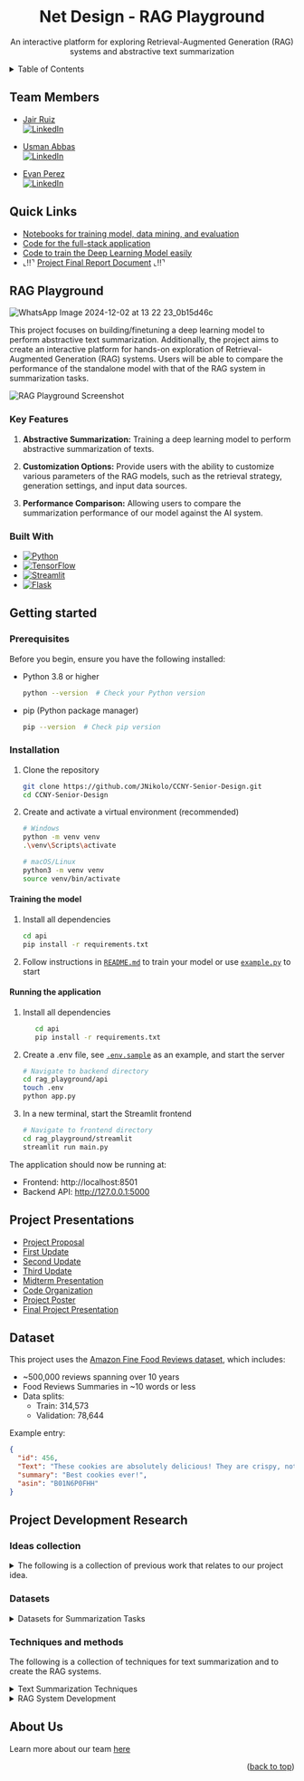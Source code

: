 <!-- Back to top link -->
<a name="readme-top"></a>


<!-- PROJECT LOGO -->
<div align="center">
<h1 align="center">Net Design - RAG Playground</h1>

  <p align="center">
    An interactive platform for exploring Retrieval-Augmented Generation (RAG) systems and abstractive text summarization
  </p>
</div>

<!-- TABLE OF CONTENTS -->
<details>
  <summary>Table of Contents</summary>
  <ol>
    <li><a href="#team-members">Team Members</a></li>
    <li><a href="#quick-links">Quick Links</a></li>
    <li>
      <a href="#rag-playground">RAG Playground</a>
      <ul>
        <li><a href="#key-features">Key Features</a></li>
      </ul>
    </li>
    <li><a href="#project-presentations">Project Presentations</a></li>
    <li><a href="#dataset">Dataset</a></li>
    <li>
      <a href="#getting-started">Getting Started</a>
      <ul>
        <li><a href="#prerequisites">Prerequisites</a></li>
        <li><a href="#installation">Installation</a></li>
      </ul>
    </li>
    <li><a href="#project-development-research">Project Development Research</a></li>
    <li><a href="#about-us">About Us</a></li>
  </ol>
</details>

## Team Members
- [Jair Ruiz](https://github.com/JNikolo)  
  [![LinkedIn](https://img.shields.io/badge/-LinkedIn-black.svg?style=for-the-badge&logo=linkedin&colorB=555)](https://linkedin.com/in/jair-ruiz)

- [Usman Abbas](https://github.com/uscod)  
  [![LinkedIn](https://img.shields.io/badge/-LinkedIn-black.svg?style=for-the-badge&logo=linkedin&colorB=555)](https://www.linkedin.com/in/usman-abbas-4b7770317/)

- [Evan Perez](https://github.com/evanperez444)  
  [![LinkedIn](https://img.shields.io/badge/-LinkedIn-black.svg?style=for-the-badge&logo=linkedin&colorB=555)](https://www.linkedin.com/in/perezevan/)

## Quick Links
- [Notebooks for training model, data mining, and evaluation](Notebooks/)
- [Code for the full-stack application](RAG_Playground/)
- [Code to train the Deep Learning Model easily](api/)
- ⌞‼⌝ [Project Final Report Document](https://docs.google.com/document/d/1ULCsQyWiKkRIXwG25bPKsxRUIvLo9e4pVbrY7XOFeO4/edit?usp=sharing) ⌞‼⌝

## RAG Playground
![WhatsApp Image 2024-12-02 at 13 22 23_0b15d46c](https://github.com/user-attachments/assets/37cec930-a51e-44bd-bb29-dea78678f907)

This project focuses on building/finetuning a deep learning model to perform abstractive text summarization. Additionally, the project aims to create an interactive platform for hands-on exploration of Retrieval-Augmented Generation (RAG) systems. Users will be able to compare the performance of the standalone model with that of the RAG system in summarization tasks.

![RAG Playground Screenshot](https://github.com/JNikolo/CCNY-Senior-Design/assets/125705821/6c4abf42-2fba-4084-a32c-974465161a3d)

### Key Features
1. **Abstractive Summarization:** Training a deep learning model to perform abstractive summarization of texts.

2. **Customization Options:** Provide users with the ability to customize various parameters of the RAG models, such as the retrieval strategy, generation settings, and input data sources.

3. **Performance Comparison:** Allowing users to compare the summarization performance of our model against the AI system.

### Built With

* [![Python][Python.org]][Python-url]
* [![TensorFlow][TensorFlow.org]][TensorFlow-url]
* [![Streamlit][Streamlit.app]][Streamlit-url]
* [![Flask][Flask.com]][Flask-url]

## Getting started
### Prerequisites

Before you begin, ensure you have the following installed:
* Python 3.8 or higher
  ```sh
  python --version  # Check your Python version
  ```

* pip (Python package manager)
  ```sh
  pip --version  # Check pip version
  ```

### Installation

1. Clone the repository
   ```sh
   git clone https://github.com/JNikolo/CCNY-Senior-Design.git
   cd CCNY-Senior-Design
   ```

2. Create and activate a virtual environment (recommended)
   ```sh
   # Windows
   python -m venv venv
   .\venv\Scripts\activate

   # macOS/Linux
   python3 -m venv venv
   source venv/bin/activate
   ```
#### Training the model
   1. Install all dependencies
      ```sh
      cd api
      pip install -r requirements.txt
      ```
   2. Follow instructions in [`README.md`](/api/README.md) to train your model or use [`example.py`](/api/example.py) to start

#### Running the application
   1. Install all dependencies
      ```sh
         cd api
         pip install -r requirements.txt
      ```
   2. Create a .env file, see [`.env.sample`](/RAG_Playground/api/.env.sample) as an example, and start the server
      ```sh
      # Navigate to backend directory
      cd rag_playground/api
      touch .env
      python app.py
      ```

   3. In a new terminal, start the Streamlit frontend
      ```sh
      # Navigate to frontend directory
      cd rag_playground/streamlit
      streamlit run main.py
      ```

The application should now be running at:
- Frontend: http://localhost:8501
- Backend API: http://127.0.0.1:5000

## Project Presentations
- [Project Proposal](https://docs.google.com/presentation/d/1FeWjZ08U_bxXY8HETvEQ2Stk9Us1oO6mexBh0WYTLHo/edit?usp=sharing)
- [First Update](https://docs.google.com/presentation/d/1zdITAq-Jup3Cn-_ZQrCusIorHMXZGKbc2iP00UaLSrc/edit?usp=sharing)
- [Second Update](https://docs.google.com/presentation/d/1NVGF9PX7dp-oi380DOlgTdgCqsds3E0KZhDJIq4OuNU/edit?usp=sharing)
- [Third Update](https://docs.google.com/presentation/d/1DOyjDkYukcNkbUq47O0cVic0O2sxrRK_Cjq6lpjPpFQ/edit?usp=sharing)
- [Midterm Presentation](https://docs.google.com/presentation/d/1ieUe0iN5Ay0Ja77RSPIDyiXBMAPUYFfZ0d9_BM9R40k/edit?usp=sharing)
- [Code Organization](https://docs.google.com/presentation/d/1SSujFJub1Fq22ds0xiPLN-ORdPxhlYHpzAVCumiEA20/edit?usp=sharing)
- [Project Poster](https://docs.google.com/presentation/d/1rAOGZ5JD9jo_wqC32g5U0crWHvT0b_cgT7wWeayUvbc/edit?usp=sharing)
- [Final Project Presentation](https://docs.google.com/presentation/d/1Bt1WlfJEjnX0RuZc9flhsH_Rc4YFNu_zAqJ24SBATzk/edit?usp=sharing)


## Dataset
This project uses the [Amazon Fine Food Reviews dataset](https://www.kaggle.com/datasets/snap/amazon-fine-food-reviews), which includes:
- ~500,000 reviews spanning over 10 years
- Food Reviews Summaries in ~10 words or less
- Data splits:
  - Train: 314,573
  - Validation: 78,644

Example entry:
```json
{
  "id": 456,
  "Text": "These cookies are absolutely delicious! They are crispy, not too sweet, and have a nice buttery flavor. I can't stop eating them. Will definitely buy again!",
  "summary": "Best cookies ever!",
  "asin": "B01N6P0FHH"
}
```
## Project Development Research
### Ideas collection
<details>
<summary>The following is a collection of previous work that relates to our project idea.</summary>

| Ideas | Overview | Components/Techniques | Technology/Libraries/Tools | Notes |
|-------|---------|-------|---------|---------|
| [fastRAG](https://github.com/IntelLabs/fastRAG) | FastRAG is a research framework developed by Intel Labs, designed for creating efficient and optimized retrieval-augmented generative (RAG) pipelines. <details><summary>**Read more**</summary>It includes LLM backends like Intel Gaudi Accelerators, ONNX Runtime, and Llama-CPP for running RAG pipelines efficiently, along with RAG-efficient components like Colbert for token-based late interaction, Fusion-in-Decoder (FiD) for generative multi-document encoding and decoding, and REPLUG for improved multi-document decoding.</details> | <details><summary>**Explore the components**</summary> <ul> <li><details><summary><b>REPLUG (Retrieve and Plug):</b></summary><ul><li>Retrieval-augmented LM method.</li><li>Documents are retrieved and plugged into the input using ensembling.</li><li>Works with any LM without fine-tuning.</li><li>Enables processing a larger number of retrieved documents without limiting to the LM context window.</li></ul> </details></li> ... | <details> <summary>**Explore key libraries**</summary><ul><li>farm-haystack</li><li>transformers</li><li>datasets</li>...</ul></details> | Useful project to have an idea how to build different types of RAG pipelines. Most likely not to be too much referenced, since it does not align too much with our idea.
| [Haystack](https://github.com/deepset-ai/haystack) | The goal of the LLM orchestration framework Haystack by deepset.ai is to create LLM applications that are adaptable and ready for production. <details><summary>**Read more**</summary>It facilitates the creation of pipelines for data interaction by joining different parts, such as file converters, vector databases, and models...</details> | <details><summary>**Explore the components**</summary><ul><li><details><summary>**Components**</summary><ul><li><b>Generators:</b> Responsible for generating text responses...</li><li><b>Retrievers:</b> Select documents matching user queries...</li></ul></details></li>... | <details><summary>**Explore key libraries**</summary> <ul><li>Hatchling (build system)</li><li>Pandas</li>...</ul></details>| This project is interesting to look at because it expands in the creation of AI tools. This will give us an idea on how we can create a powerful interface for users to create their RAG pipelines since Haystack is a fully functional framework. |
| [RAGs](https://github.com/run-llama/rags) | RAGs is a Streamlit app inspired by OpenAI's GPTs, allowing users to create a RAG pipeline using natural language. <details><summary>**Read more**</summary>Users can describe their task and specify parameters such as the number of documents to retrieve...</details> | <details><summary>**Explore the components**</summary> <ul><li><details><summary>Home Page</summary>This is the section where you build a RAG pipeline...</details></li>...</ul></details> | ... | ...
</details>

### Datasets
<details><summary>Datasets for Summarization Tasks</summary>

| **Datasets** | **Overview** | **Size** | **Structure** | **Domain** | **To be used** | **Notes** | 
|--------------|--------------|----------|---------------|------------|----------------|-----------|
| [WikiHow-Dataset](https://github.com/mahnazkoupaee/WikiHow-Dataset/tree/master) | This is a large-scale summarization dataset consisting of diverse articles from the WikiHow knowledge base. | +200K pairs of articles and summaries | The dataset is presented in a .csv file format and the columns are Title, Headline, and Text. <details><summary>**Read more**</summary><ul><li><b>Title:</b> The title of the article as it appears on the WikiHow knowledge base.</li><li><b>Headline:</b> The concatenation of all the bold lines (the summary sentences) of all the paragraphs to serve as the reference summary.</li><li><b>Text:</b> The concatenation of all paragraphs (except the bold lines) to generate the article to be summarized.</li></ul></details> | Knowledge Base | ✅ | The dataset needs to be processed using the script provided in the source repo. It will download all the summaries and articles for each of the titles. |
| [Scientific Papers Dataset](https://huggingface.co/datasets/armanc/scientific_papers)  | This large dataset contains two sets of long and structured documents. The datasets are obtained from ArXiv and PubMed OpenAccess repositories. | The ArXiv and PubMed datasets have +200K and +100k rows respectively. <details><summary>**Read more**</summary><ul><li><b>arXiv:</b><ul><li><b>Train:</b> 203,037</li><li><b>Validation:</b> 6,436</li><li><b>Test:</b> 6,440</li></ul></li><li><b>PubMed:</b><ul><li><b>Train:</b> 119,924</li><li><b>Validation:</b> 6,633</li><li><b>Test:</b> 6,658</li></ul></li></ul> | Both datasets have the columns: article, abstract, section_names; all the features are string.<details><summary>**Read more**</summary><ul><li><b>Article:</b> The body of the document, paragraphs separated by "/n".</li><li><b>Abstract:</b> The abstract of the document, paragraphs separated by "/n".</li><li><b>Section Names:</b> Titles of sections, separated by "/n".</li></ul></details> | Academic Paper | ✅ | In these datasets, the abstract is used as the summary. |
| [CNN/Daily Mail Dataset](https://www.kaggle.com/datasets/gowrishankarp/newspaper-text-summarization-cnn-dailymail) | The CNN / DailyMail Dataset is an English-language dataset containing just over 300k unique news articles as written by journalists at CNN and the Daily Mail. | This dataset contains +300k rows. <details><summary>**Read more**</summary><ul><li><b>Dataset Split:</b><ul><li><b>Train:</b> 287,113 instances</li><li><b>Validation:</b> 13,368 instances</li><li><b>Test:</b> 11,490 instances</li></ul></li></ul></details> | The dataset contains the columns: id, article and highlights. All of them are strings.<details><summary>**Read more**</summary><ul><li><b>ID:</b> A string containing the hexadecimal formatted SHA1 hash of the URL where the story was retrieved from</li><li><b>Article:</b> A string containing the body of the news article</li><li><b>Highlights:</b> A string containing the highlight of the article as written by the article author</li></ul></details> | News | ✅ | In the dataset, the highlights field is used as the summary of the text to perform evaluation. |

</details>


### Techniques and methods
The following is a collection of techniques for text summarization and to create the RAG systems.

<details>
  <summary>Text Summarization Techniques</summary>
  <table border="1">
    <thead>
      <tr>
        <th>Technique</th>
        <th>Overview</th>
        <th>Key Features</th>
        <th>Pros/Cons</th>
        <th>Use-cases</th>
        <th>When is needed?</th>
        <th>Notes</th>
      </tr>
    </thead>
    <tbody>
      <tr>
        <td><a href="https://aclanthology.org/2021.naacl-main.380.pdf">Graph-enhanced Multi-Document Summarization (MDS)</a></td>
        <td>An efficient graph-enhanced approach to multi-document summarization using an encoder-decoder Transformer model.</td>
        <td>
          <details>
            <summary>**Explore key features**</summary>
            <ul>
              <li>Incorporates an efficient encoding mechanism that avoids quadratic memory growth.</li>
              <li>Utilizes graph representations derived from multi-document clusters.</li>
              <li>Pre-trained on very large text data.</li>
            </ul>
          </details>
        </td>
        <td>
          <details>
            <summary>**Explore pros/cons**</summary>
            <p>Pros: Scales to large input documents, improves summary abstraction, and is more informative and factually consistent. Cons: Requires additional processing for graph representations.</p>
          </details>
        </td>
        <td>
          <details>
            <summary>**Explore use**</summary>
            <ul>
              <li>Summarizing news clusters.</li>
              <li>Any task involving summarization of large multi-document datasets.</li>
            </ul>
          </details>
        </td>
        <td>When dealing with large multi-document clusters and when factual consistency and informativeness are critical.</td>
        <td>The approach leads to significant improvements on the Multi-News dataset and shows transfer improvements on the DUC-2004 dataset. Provides a 1.8 ROUGE score improvement over previous work.</td>
      </tr>
      <tr>
        <td><a href="https://direct.mit.edu/coli/article/48/2/279/109901/Domain-Adaptation-with-Pre-trained-Transformers">Query-Focused Text Summarization (QFTS)</a></td>
        <td>Generates summaries of text documents based on a given query using transformer models.</td>
        <td>
          <details>
            <summary>**Explore key features**</summary>
            <ul>
              <li>Utilizes pre-trained transformer models.</li>
              <li>Applies domain adaptation techniques including transfer learning, weakly supervised learning, and distant supervision.</li>
            </ul>
          </details>
        </td>
        <td>
          <details>
            <summary>**Explore pros/cons**</summary>
            <p>Pros: Effective in generating abstractive summaries, sets new state-of-the-art results, versatile across single and multi-document scenarios. Cons: Lack of large labeled data for training, complexity in implementing domain adaptation techniques.</p>
          </details>
        </td>
        <td>
          <details>
            <summary>**Explore use**</summary>
            <ul>
              <li>Query-focused summarization for both single and multi-document scenarios.</li>
              <li>Tasks requiring summaries tailored to specific queries.</li>
            </ul>
          </details>
        </td>
        <td>When the goal is to generate summaries relevant to specific queries, especially in domains with limited labeled data.</td>
        <td>Extensive experiments on six datasets demonstrate the effectiveness of the approach, achieving new state-of-the-art results across various evaluation metrics.</td>
      </tr>
      <tr>
        <td><a href="https://aclanthology.org/2021.eacl-main.154.pdf">Hierarchical Propagation Layer for Transformer Models</a></td>
        <td>A novel layer designed to enhance transformer-based architectures for reasoning with long documents.</td>
        <td>
          <details>
            <summary>**Explore key features**</summary>
            <ul>
              <li>Divides input into multiple blocks.</li>
              <li>Independently processes each block with scaled dot-attentions.</li>
              <li>Combines information between successive layers.</li>
            </ul>
          </details>
        </td>
        <td>
          <details>
            <summary>**Explore pros/cons**</summary>
            <p>Pros: Effective for long document summarization, achieves state-of-the-art results. Cons: Complexity in implementation, potentially higher computational resources needed.</p>
          </details>
        </td>
        <td>
          <details>
            <summary>**Explore use**</summary>
            <ul>
              <li>Extractive summarization of long scientific papers.</li>
              <li>Extractive summarization of long news articles.</li>
            </ul>
          </details>
        </td>
        <td>When dealing with tasks that require understanding and summarizing long documents, especially in research and media domains.</td>
        <td>This technique provides a hierarchical approach that improves over standard transformers, particularly useful for tasks requiring processing of extensive text. Validated on three corpora, demonstrating superior performance for long documents and competitive results for shorter ones.</td>
      </tr>
      <!-- Add more rows here for other techniques -->
    </tbody>
  </table>
</details>


<details>
  <summary>RAG System Development</summary>
  <table>
    <thead>
      <tr>
        <th>Technique</th>
        <th>Overview</th>
        <th>Pros/Cons</th>
        <th>Use-cases</th>
        <th>Tools/Software</th>
        <th>To be used</th>
        <th>Notes</th>
      </tr>
    </thead>
    <tbody>
      <tr>
        <td><a href="https://www.linkedin.com/pulse/building-ai-chatbot-rag-langchain-streamlit-sachin-samuel-n9tef/">Building an AI Chatbot with RAG, Langchain, and Streamlit</a></td>
        <td>This technique presents a way to integrate a robust LLM framework like Langchain, and a friendly front-end framework like Streamlit to showcase RAG capabilities.</td>
        <td>
          <details>
            <summary>Explore pros/cons</summary>
            <b>Pros:</b>
            <ul>
              <li>Integration of Robust Framework: The technique integrates Langchain, a robust Large Language Model (LLM) framework, providing powerful language processing capabilities.</li>
              <li>User-Friendly Front-End: Streamlit, a friendly front-end framework, is used to create an intuitive and interactive interface for showcasing RAG capabilities.</li>
            </ul>
            <b>Cons:</b>
            <ul>
              <li>Technical Complexity: Implementing an AI chatbot with RAG, Langchain, and Streamlit may require a certain level of technical expertise, especially in setting up and configuring the components.</li>
              <li>Resource Intensive: Running an AI chatbot with these frameworks may be resource-intensive, requiring sufficient computational resources and infrastructure.</li>
            </ul>
          </details>
        </td>
        <td>
          <details>
            <summary>Explore use-cases</summary>
            <ul>
              <li>Customer Service: The AI chatbot can be deployed for customer service applications, providing automated responses to customer inquiries and support requests.</li>
              <li>Information Retrieval: Users can interact with the chatbot to retrieve information on various topics, leveraging the language processing capabilities of Langchain and the interactive interface of Streamlit.</li>
              <li>Educational Tools: The chatbot can serve as an educational tool, assisting users with learning and understanding concepts in natural language processing and AI.</li>
            </ul>
          </details>
        </td>
        <td>
          <ul>
            <li>Streamlit</li>
            <li>Langchain</li>
          </ul>
        </td>
        <td>✅</td>
        <td>Optimum technique to showcase our project to the world. Streamlit is easy to use, and Langchain is a very powerful framework.</td>
      </tr>
      <tr>
        <td><a href="https://ijisae.org/index.php/IJISAE/article/view/4500/3160">Abstractive Long Text Summarization using Large Language Models</a></td>
        <td>A novel approach for addressing the challenge of retaining context over extensive texts or multiple documents using Large Language Models (LLMs). The methodology focuses on improving summarization and question answering tasks by preventing LLM overload with unrelated, repetitive, or redundant data.</td>
        <td>
          <details>
            <summary>Explore pros/cons</summary>
            <b>Pros:</b>
            <ul>
              <li>Enhances summarization and question answering by retaining relevant context.</li>
              <li>Saves time and resources by avoiding processing of unrelated or redundant data.</li>
              <li>Improves overall performance and efficiency of LLMs.</li>
            </ul>
            <b>Cons:</b>
            <ul>
              <li>Implementation complexity may vary based on LLM architecture and task requirements.</li>
            </ul>
          </details>
        </td>
        <td>
          <details>
            <summary>Explore use-cases</summary>
            <ul>
              <li>Large-scale document summarization.</li>
              <li>Question answering systems for extensive texts or multiple documents.</li>
            </ul>
          </details>
        </td>
        <td>
          <ul>
            <li>Large Language Models (LLMs)</li>
            <li>Summarization and Question Answering frameworks</li>
          </ul>
        </td>
        <td>✅</td>
        <td>The proposed approach aims to optimize LLMs for better context retention, leading to more effective summaries and answers, thus enhancing overall system performance and efficiency.</td>
      </tr>
      <tr>
        <td><a href="https://arxiv.org/pdf/2403.15729">Retrieval Augmented Generation (RAG)-based Summarization AI for EIC</a></td>
        <td>A two-step approach involving a Retrieval Augmented Generation (RAG)-based Summarization AI for Electron Ion Collider (EIC) community. The AI-Agent condenses information and references relevant responses, offering substantial advantages for collaborators.</td>
        <td>
          <details>
            <summary>Explore pros/cons</summary>
            <b>Pros:</b>
            <ul>
              <li>Condenses vast and complex information into concise summaries.</li>
              <li>Effectively references relevant responses, enhancing collaboration.</li>
              <li>Utilizes RAG assessments (RAGAs) scoring mechanisms for evaluation.</li>
            </ul>
            <b>Cons:</b>
            <ul>
              <li>Complexity in development and integration.</li>
              <li>Potential challenges in ensuring accuracy and relevance of generated summaries.</li>
            </ul>
          </details>
        </td>
        <td>
          <details>
            <summary>Explore use-cases</summary>
            <ul>
              <li>Accessing and utilizing large-scale experiment information.</li>
              <li>Collaborative research in the Electron Ion Collider (EIC) community.</li>
            </ul>
          </details>
        </td>
        <td>
          <ul>
            <li>Large Language Models (LLMs)</li>
            <li>LangChain for workflow foundation</li>
            <li>Web application for demonstration</li>
          </ul>
        </td>
        <td>✅</td>
        <td>Integrates retrieval augmented generation techniques with Large Language Models (LLMs) to summarize and reference relevant responses, facilitating access to complex experiment information and promoting collaborative research.</td>
      </tr>
      <tr>
        <td><a href="https://arxiv.org/pdf/2404.16130">Graph RAG Approach for Question Answering</a></td>
        <td>A method combining retrieval-augmented generation (RAG) and query-focused summarization (QFS) for question answering over private text corpora. Utilizes large language models (LLMs) to build a graph-based text index and pre-generate community summaries for closely-related entities, leading to improved scalability and performance compared to traditional RAG and QFS methods.</td>
        <td>
          <details>
            <summary>Explore pros/cons</summary>
            <b>Pros:</b>
            <ul>
              <li>Scales with the generality of user questions and the quantity of source text.</li>
              <li>Improves comprehensiveness and diversity of generated answers.</li>
              <li>Provides a solution for global sensemaking questions over large datasets.</li>
            </ul>
            <b>Cons:</b>
            <ul>
              <li>Complexity in implementation and integration.</li>
              <li>Requires significant computational resources for large-scale text indexing.</li>
            </ul>
          </details>
        </td>
        <td>
          <details>
            <summary>Explore use-cases</summary>
            <ul>
              <li>Question answering over private text corpora.</li>
              <li>Sensemaking tasks over large datasets.</li>
            </ul>
          </details>
        </td>
        <td>
          <ul>
            <li>Large Language Models (LLMs)</li>
            <li>Python-based implementation forthcoming at <a href="https://github.com/GraphRAG">Graph RAG GitHub</a></li>
          </ul>
        </td>
        <td>✅</td>
        <td>Combines RAG and QFS methods to improve question answering over private text corpora. Provides scalability and performance improvements over traditional approaches, demonstrated through substantial improvements in answer comprehensiveness and diversity.</td>
      </tr>
    </tbody>
  </table>
</details>

## About Us
Learn more about our team [here](https://docs.google.com/presentation/d/1SBlGVdz81NUZDpsXQ5xZXaC7oOi-OAkKURFXmy4CcT8/edit?usp=sharing)

<p align="right">(<a href="#readme-top">back to top</a>)</p>

<!-- MARKDOWN LINKS & IMAGES -->
[contributors-shield]: https://img.shields.io/github/contributors/JNikolo/CCNY-Senior-Design.svg?style=for-the-badge
[contributors-url]: https://github.com/JNikolo/CCNY-Senior-Design/graphs/contributors
[license-url]: https://github.com/JNikolo/CCNY-Senior-Design/blob/master/LICENSE.txt
[linkedin-shield]: https://img.shields.io/badge/-LinkedIn-black.svg?style=for-the-badge&logo=linkedin&colorB=555
[linkedin-url]: https://linkedin.com/in/linkedin_username
[Python.org]: https://img.shields.io/badge/Python-3776AB?style=for-the-badge&logo=python&logoColor=white
[Python-url]: https://python.org/
[TensorFlow.org]: https://img.shields.io/badge/TensorFlow-FF6F00?style=for-the-badge&logo=tensorflow&logoColor=white
[TensorFlow-url]: https://tensorflow.org/
[Streamlit.app]: https://img.shields.io/badge/Streamlit-FF4B4B?style=for-the-badge&logo=streamlit&logoColor=white
[Streamlit-url]: https://streamlit.io/
[Flask.com]: https://img.shields.io/badge/Flask-000000?style=for-the-badge&logo=flask&logoColor=white
[Flask-url]: https://flask.palletsprojects.com/

